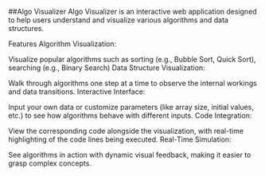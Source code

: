 ##Algo Visualizer
Algo Visualizer is an interactive web application designed to help users understand and visualize various algorithms and data structures.

Features
Algorithm Visualization:

Visualize popular algorithms such as sorting (e.g., Bubble Sort, Quick Sort), searching (e.g., Binary Search)
Data Structure Visualization:

Walk through algorithms one step at a time to observe the internal workings and data transitions.
Interactive Interface:

Input your own data or customize parameters (like array size, initial values, etc.) to see how algorithms behave with different inputs.
Code Integration:

View the corresponding code alongside the visualization, with real-time highlighting of the code lines being executed.
Real-Time Simulation:

See algorithms in action with dynamic visual feedback, making it easier to grasp complex concepts.
